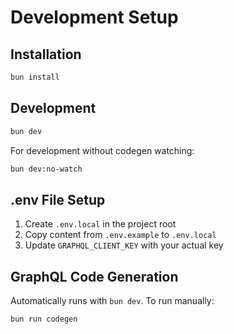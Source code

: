 # Development Setup

## Installation
```bash
bun install
```

## Development
```bash
bun dev
```

For development without codegen watching:
```bash
bun dev:no-watch
```

## .env File Setup
1. Create `.env.local` in the project root
2. Copy content from `.env.example` to `.env.local`
3. Update `GRAPHQL_CLIENT_KEY` with your actual key

## GraphQL Code Generation
Automatically runs with `bun dev`. To run manually:
```bash
bun run codegen
```
